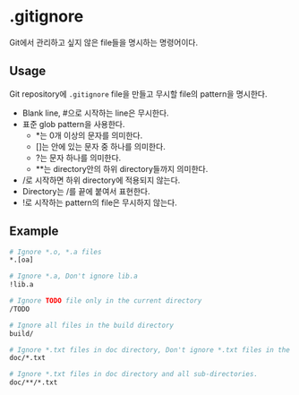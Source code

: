 # .gitignore

Git에서 관리하고 싶지 않은 file들을 명시하는 명령어이다.

## Usage

Git repository에 `.gitignore` file을 만들고 무시할 file의 pattern을 명시한다.

* Blank line, #으로 시작하는 line은 무시한다.
* 표준 glob pattern을 사용한다.
	+ *는 0개 이상의 문자를 의미한다.
	+ []는 안에 있는 문자 중 하나를 의미한다.
	+ ?는 문자 하나를 의미한다.
	+ **는 directory안의 하위 directory들까지 의미한다.
* /로 시작하면 하위 directory에 적용되지 않는다.
* Directory는 /를 끝에 붙여서 표현한다.
* !로 시작하는 pattern의 file은 무시하지 않는다.

## Example

```sh
# Ignore *.o, *.a files
*.[oa]

# Ignore *.a, Don't ignore lib.a
!lib.a

# Ignore TODO file only in the current directory
/TODO

# Ignore all files in the build directory
build/

# Ignore *.txt files in doc directory, Don't ignore *.txt files in the sub-directories
doc/*.txt

# Ignore *.txt files in doc directory and all sub-directories.
doc/**/*.txt
```
